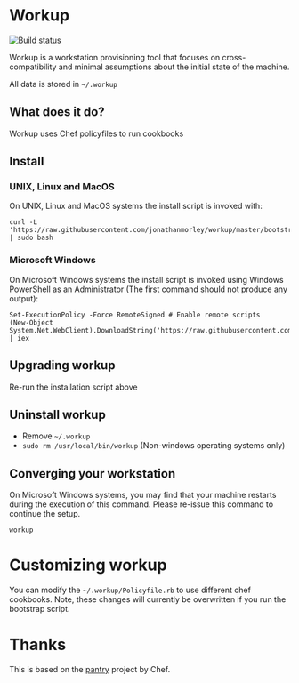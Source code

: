 # Workup

[![Build status](https://ci.appveyor.com/api/projects/status/altgdohi6glq09ij/branch/master?svg=true)](https://ci.appveyor.com/project/jonathanmorley/workup/branch/master)

Workup is a workstation provisioning tool that focuses on cross-compatibility
and minimal assumptions about the initial state of the machine.

All data is stored in `~/.workup`

## What does it do?

Workup uses Chef policyfiles to run cookbooks

## Install

### UNIX, Linux and MacOS
On UNIX, Linux and MacOS systems the install script is invoked with:

    curl -L 'https://raw.githubusercontent.com/jonathanmorley/workup/master/bootstrap.sh' | sudo bash

### Microsoft Windows
On Microsoft Windows systems the install script is invoked using Windows
PowerShell as an Administrator (The first command should not produce
any output):

    Set-ExecutionPolicy -Force RemoteSigned # Enable remote scripts
    (New-Object System.Net.WebClient).DownloadString('https://raw.githubusercontent.com/jonathanmorley/workup/master/bootstrap.ps1') | iex


## Upgrading workup

Re-run the installation script above

## Uninstall workup

  * Remove `~/.workup`
  * `sudo rm /usr/local/bin/workup` (Non-windows operating systems only)

## Converging your workstation
On Microsoft Windows systems, you may find that your machine restarts during the execution of this command. Please re-issue this command to continue the setup.

    workup

# Customizing workup

You can modify the `~/.workup/Policyfile.rb` to use different chef cookbooks.
Note, these changes will currently be overwritten if you run the bootstrap script.

# Thanks

This is based on the [pantry](https://github.com/chef/pantry-chef-repo) project
by Chef.
